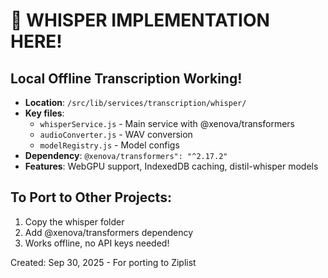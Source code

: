 # 🎯 WHISPER IMPLEMENTATION HERE!

## Local Offline Transcription Working!
- **Location**: `/src/lib/services/transcription/whisper/`
- **Key files**:
  - `whisperService.js` - Main service with @xenova/transformers
  - `audioConverter.js` - WAV conversion
  - `modelRegistry.js` - Model configs
- **Dependency**: `@xenova/transformers": "^2.17.2"`
- **Features**: WebGPU support, IndexedDB caching, distil-whisper models

## To Port to Other Projects:
1. Copy the whisper folder
2. Add @xenova/transformers dependency
3. Works offline, no API keys needed!

Created: Sep 30, 2025 - For porting to Ziplist